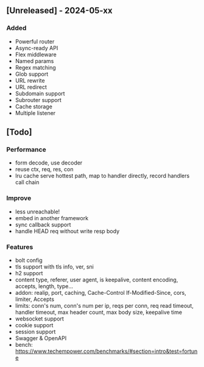 ## [Unreleased] - 2024-05-xx

### Added

- Powerful router
- Async-ready API
- Flex middleware
- Named params
- Regex matching
- Glob support
- URL rewrite
- URL redirect
- Subdomain support
- Subrouter support
- Cache storage
- Multiple listener

## [Todo]

### Performance

- form decode, use decoder
- reuse ctx, req, res, con
- lru cache serve hottest path, map to handler directly, record handlers call chain

### Improve

- less unreachable!
- embed in another framework
- sync callback support
- handle HEAD req without write resp body

### Features

- bolt config
- tls support with tls info, ver, sni
- h2 support
- content type, referer, user agent, is keepalive, content encoding, accepts, length, type...
- addon: realip, port, caching, Cache-Control If-Modified-Since, cors, limiter, Accepts
- limits: conn's num, conn's num per ip, reqs per conn, req read timeout, handler timeout, max header count, max body size, keepalive time
- websocket support
- cookie support
- session support
- Swagger & OpenAPI
- bench: https://www.techempower.com/benchmarks/#section=intro&test=fortune